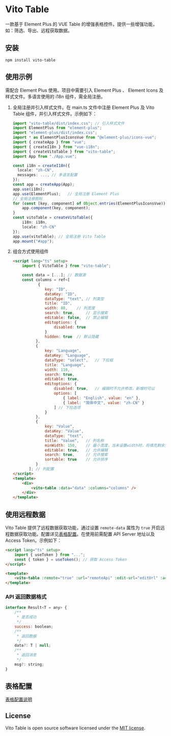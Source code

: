 # Vito Table

一款基于 Element Plus 的 VUE Table 的增强表格控件。提供一些增强功能，如：筛选、导出、远程获取数据。

## 安装

```
npm install vito-table
```

## 使用示例

需配合 Element Plus 使用。项目中需要引入 Element Plus 、 Element Icons 及样式文件。多语言使用的 i18n 组件，需全局注册。

1. 全局注册并引入样式文件。在 main.ts 文件中注册 Element Plus 及 Vito Table 组件，并引入样式文件。示例如下：

    ```ts
    import "vito-table/dist/index.css"; // 引入样式文件
    import ElementPlus from "element-plus";
    import "element-plus/dist/index.css";
    import * as ElementPlusIconsVue from "@element-plus/icons-vue";
    import { createApp } from "vue";
    import { createI18n } from "vue-i18n";
    import { createVitoTable } from "vito-table";
    import App from "./App.vue";

    const i18n = createI18n({
      locale: "zh-CN",
      messages: ..., // 多语言配置
    });
    const app = createApp(App);
    app.use(i18n);
    app.use(ElementPlus);   // 全局注册 Element Plus
    // 全局注册图标
    for (const [key, component] of Object.entries(ElementPlusIconsVue)) {
        app.component(key, component);
    }
    const vitoTable = createVitoTable({
        i18n: i18n,
        locale: "zh-CN"
    });
    app.use(vitoTable); // 全局注册 Vito Table
    app.mount("#app");
    ```

1. 组合方式使用组件

    ```html
    <script lang="ts" setup>
    	import { VitoTable } from "vito-table";

    	const data = [...]; // 数据源
    	const columns = ref<[
    	       {
    	          key: "ID",
    	          dataKey: "ID",
    	          dataType: "text", // 列类型
    	          title: "ID",
    	          width: 80,    // 列宽度
    	          search: true,     // 显示搜索
    	          editable: false,  // 禁止编辑
    	          editoptions: {
    	              disabled: true
    	          }
    	          hidden: true  // 默认隐藏
    	      },
    	      {
    	          key: "Language",
    	          dataKey: "Language",
    	          dataType: "select",   // 下拉框
    	          title: "Language",
    	          width: 110,
    	          search: true,
    	          editable: true,
    	          editoptions: {
    	              disabled: true,   // 编辑时不允许修改，新增时可以
    	              options: [
    	                  { label: "English", value: "en" },
    	                  { label: "简体中文", value: "zh-CN" }
    	              ] // 下拉选项
    	          }
    	      },
    	      {
    	          key: "Value",
    	          dataKey: "Value",
    	          dataType: "text",
    	          title: "Value",   // 列名称
    	          minWidth: 150,    // 最小宽度，当未设置width时，将填充剩余空间
    	          editable: true,   // 允许编辑
    	          search: true,     // 允许搜索
    	          sortable: true    // 允许排序
    	      }
    	   ]; // 列配置
    </script>
    <template>
    	<div>
    		<vito-table :data="data" :columns="columns" />
    	</div>
    </template>
    ```

## 使用远程数据

Vito Table 提供了远程数据获取功能，通过设置 `remote-data` 属性为 `true` 开启远程数据获取功能。配置详见[表格配置](#表格配置)。在使用前需配置 API Server 地址以及 Access Token。示例如下：

```html
<script lang="ts" setup>
	import { useToken } from "...";
	const { token } = useToken(); // 获取 Access Token
</script>

<template>
	<vito-table :remote="true" :url="remoteApi" :edit-url="editUrl" :access-token="token" />
</template>
```

### API 返回数据格式

```js
interface Result<T = any> {
	/**
	 * 是否成功
	 */
	success: boolean;
	/**
	 * 返回数据
	 */
	data?: T | null;
	/**
	 * 返回消息
	 */
	msg?: string;
}
```

## 表格配置

[表格配置说明](https://github.com/Guohui-Peng/vito-table/blob/main/VitoTable.md)

## License

Vito Table is open source software licensed under the [MIT license](https://opensource.org/licenses/MIT).
